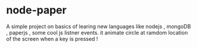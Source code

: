 # node-paper
A simple project on basics of learing new languages like nodejs , mongoDB , paperjs , some cool js listner events.
it animate circle at ramdom location of the screen when a key is pressed !



